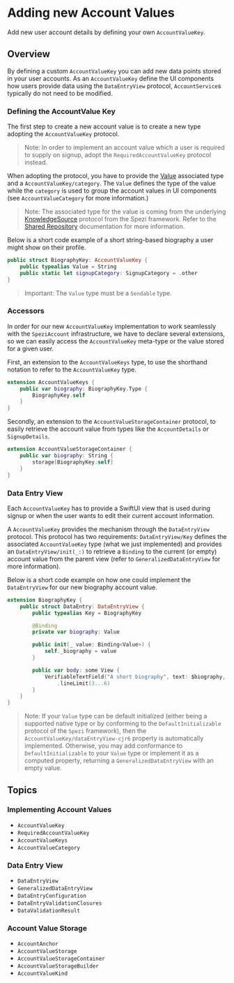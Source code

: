 # Adding new Account Values

Add new user account details by defining your own ``AccountValueKey``.

<!--
                  
This source file is part of the Spezi open-source project

SPDX-FileCopyrightText: 2023 Stanford University and the project authors (see CONTRIBUTORS.md)

SPDX-License-Identifier: MIT
             
-->

## Overview

By defining a custom ``AccountValueKey`` you can add new data points stored in your user accounts.
As an ``AccountValueKey`` define the UI components how users provide data using the ``DataEntryView`` protocol,
``AccountService``s typically do not need to be modified.

### Defining the AccountValue Key

The first step to create a new account value is to create a new type adopting the ``AccountValueKey`` protocol.

> Note: In order to implement an account value which a user is required to supply on signup, adopt the ``RequiredAccountValueKey``
    protocol instead.

When adopting the protocol, you have to provide the [Value](https://swiftpackageindex.com/stanfordspezi/spezi/documentation/spezi/knowledgesource/value)
associated type and a ``AccountValueKey/category``.
The `Value` defines the type of the value while the `category` is used to group the account values in UI components (see ``AccountValueCategory`` for more information.)

> Note: The associated type for the value is coming from the underlying 
    [KnowledgeSource](https://swiftpackageindex.com/stanfordspezi/spezi/documentation/spezi/knowledgesource) protocol from the Spezi framework. 
    Refer to the [Shared Repository](https://swiftpackageindex.com/stanfordspezi/spezi/documentation/spezi/shared-repository)
    documentation for more information.

Below is a short code example of a short string-based biography a user might show on their profile.
```swift
public struct BiographyKey: AccountValueKey {
    public typealias Value = String
    public static let signupCategory: SignupCategory = .other
}
```

> Important: The `Value` type must be a `Sendable` type.

### Accessors

In order for our new ``AccountValueKey`` implementation to work seamlessly with the `SpeziAccount` infrastructure,
we have to declare several extensions, so we can easily access the ``AccountValueKey`` meta-type or the value stored for a given user. 

First, an extension to the ``AccountValueKeys`` type, to use the shorthand notation to refer to the ``AccountValueKey`` type.

```swift 
extension AccountValueKeys {
    public var biography: BiographyKey.Type {
        BiographyKey.self
    }
}
```

Secondly, an extension to the ``AccountValueStorageContainer`` protocol, to easily retrieve the account value from types like the
``AccountDetails`` or ``SignupDetails``.

```swift
extension AccountValueStorageContainer {
    public var biography: String {
        storage[BiographyKey.self]
    }
}
```

### Data Entry View

Each ``AccountValueKey`` has to provide a SwiftUI view that is used during signup or when the user wants to edit their current account information.

A ``AccountValueKey`` provides the mechanism through the ``DataEntryView`` protocol.
This protocol has two requirements: ``DataEntryView/Key`` defines the associated ``AccountValueKey`` type (what we just implemented) 
and provides an ``DataEntryView/init(_:)`` to retrieve a `Binding` to the current (or empty) account value
from the parent view (refer to ``GeneralizedDataEntryView`` for more information).

Below is a short code example on how one could implement the ``DataEntryView`` for our new biography account value.
```swift
extension BiographyKey {
    public struct DataEntry: DataEntryView {
        public typealias Key = BiographyKey

        @Binding
        private var biography: Value

        public init(_ value: Binding<Value>) {
            self._biography = value
        }

        public var body: some View {
            VerifiableTextField("A short biography", text: $biography, axis: .vertical)
                .lineLimit(3...6)
        }
    }
}
```

> Note: If your `Value` type can be default initialized (either being a supported native type or by conforming to the `DefaultInitializable`
    protocol of the `Spezi` framework), then the ``AccountValueKey/dataEntryView-cjr6`` property is automatically implemented.
    Otherwise, you may add conformance to `DefaultInitializable` to your `Value` type or implement it as a computed property,
    returning a ``GeneralizedDataEntryView`` with an empty value.

## Topics

### Implementing Account Values

- ``AccountValueKey``
- ``RequiredAccountValueKey``
- ``AccountValueKeys``
- ``AccountValueCategory``

### Data Entry View

- ``DataEntryView``
- ``GeneralizedDataEntryView``
- ``DataEntryConfiguration``
- ``DataEntryValidationClosures``
- ``DataValidationResult``

### Account Value Storage

- ``AccountAnchor``
- ``AccountValueStorage``
- ``AccountValueStorageContainer``
- ``AccountValueStorageBuilder``
- ``AccountValueKind``
